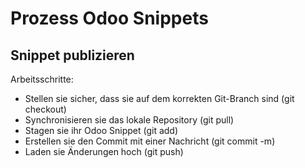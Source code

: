 # Prozess Odoo Snippets

## Snippet publizieren

Arbeitsschritte:
* Stellen sie sicher, dass sie auf dem korrekten Git-Branch sind (git checkout)
* Synchronisieren sie das lokale Repository (git pull)
* Stagen sie ihr Odoo Snippet (git add)
* Erstellen sie den Commit mit einer Nachricht (git commit -m)
* Laden sie Änderungen hoch (git push)